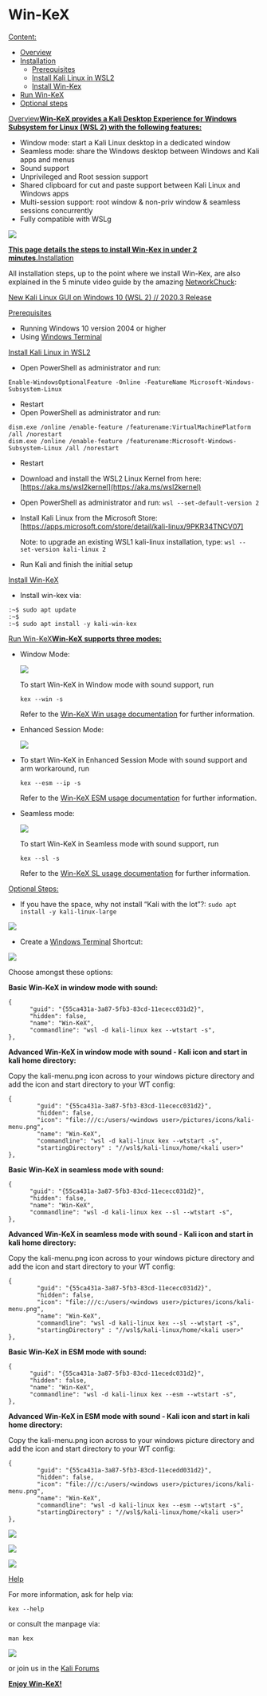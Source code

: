 # Win-KeX

[Content:](broken-reference)

* [Overview](broken-reference)
* [Installation](broken-reference)
  * [Prerequisites](broken-reference)
  * [Install Kali Linux in WSL2](broken-reference)
  * [Install Win-Kex](broken-reference)
* [Run Win-KeX](broken-reference)
* [Optional steps](broken-reference)

[Overview](broken-reference)[**Win-KeX provides a Kali Desktop Experience for Windows Subsystem for Linux (WSL 2) with the following features:**](broken-reference)

* Window mode: start a Kali Linux desktop in a dedicated window
* Seamless mode: share the Windows desktop between Windows and Kali apps and menus
* Sound support
* Unprivileged and Root session support
* Shared clipboard for cut and paste support between Kali Linux and Windows apps
* Multi-session support: root window & non-priv window & seamless sessions concurrently
* Fully compatible with WSLg

[![](<../../../.gitbook/assets/win kex sl.png>)](<../../../.gitbook/assets/win kex sl.png>)

[**This page details the steps to install Win-Kex in under 2 minutes.**](broken-reference)[Installation](broken-reference)

All installation steps, up to the point where we install Win-Kex, are also explained in the 5 minute video guide by the amazing [NetworkChuck](https://twitter.com/NetWorkChuck):

[New Kali Linux GUI on Windows 10 (WSL 2) // 2020.3 Release](https://www.youtube.com/watch?v=dgdOILL1184)

[Prerequisites](broken-reference)

* Running Windows 10 version 2004 or higher
* Using [Windows Terminal](https://www.microsoft.com/en-us/p/windows-terminal/9n0dx20hk701)

[Install Kali Linux in WSL2](broken-reference)

* Open PowerShell as administrator and run:

```
Enable-WindowsOptionalFeature -Online -FeatureName Microsoft-Windows-Subsystem-Linux
```

* Restart
* Open PowerShell as administrator and run:

```
dism.exe /online /enable-feature /featurename:VirtualMachinePlatform /all /norestart
dism.exe /online /enable-feature /featurename:Microsoft-Windows-Subsystem-Linux /all /norestart
```

* Restart
* Download and install the WSL2 Linux Kernel from here: [https://aka.ms/wsl2kernel](https://aka.ms/wsl2kernel)
* Open PowerShell as administrator and run: `wsl --set-default-version 2`
*   Install Kali Linux from the Microsoft Store: \[https://apps.microsoft.com/store/detail/kali-linux/9PKR34TNCV07]

    Note: to upgrade an existing WSL1 kali-linux installation, type: `wsl --set-version kali-linux 2`
* Run Kali and finish the initial setup

[Install Win-KeX](broken-reference)

* Install win-kex via:

```
:~$ sudo apt update
:~$
:~$ sudo apt install -y kali-win-kex
```

[Run Win-KeX](broken-reference)[**Win-KeX supports three modes:**](broken-reference)

*   Window Mode:

    [![](<../../../.gitbook/assets/win kex (1).png>)](<../../../.gitbook/assets/win kex (1).png>)

    To start Win-KeX in Window mode with sound support, run

    `kex --win -s`

    Refer to the [Win-KeX Win usage documentation](broken-reference) for further information.
*   Enhanced Session Mode:

    [![](<../../../.gitbook/assets/win kex 2 (1).png>)](<../../../.gitbook/assets/win kex 2 (1).png>)
*   To start Win-KeX in Enhanced Session Mode with sound support and arm workaround, run

    `kex --esm --ip -s`

    Refer to the [Win-KeX ESM usage documentation](broken-reference) for further information.
*   Seamless mode:

    [![](<../../../.gitbook/assets/win kex sl.png>)](<../../../.gitbook/assets/win kex sl.png>)

    To start Win-KeX in Seamless mode with sound support, run

    `kex --sl -s`

    Refer to the [Win-KeX SL usage documentation](broken-reference) for further information.

[Optional Steps:](broken-reference)

* If you have the space, why not install “Kali with the lot”?: `sudo apt install -y kali-linux-large`

[![](<../../../.gitbook/assets/win kex thelot.png>)](<../../../.gitbook/assets/win kex thelot.png>)

* Create a [Windows Terminal](https://www.microsoft.com/en-us/p/windows-terminal/9n0dx20hk701) Shortcut:

[![](<../../../.gitbook/assets/win kex wt1.png>)](<../../../.gitbook/assets/win kex wt1.png>)

Choose amongst these options:

**Basic Win-KeX in window mode with sound:**

```
{
      "guid": "{55ca431a-3a87-5fb3-83cd-11ececc031d2}",
      "hidden": false,
      "name": "Win-KeX",
      "commandline": "wsl -d kali-linux kex --wtstart -s",
},
```

**Advanced Win-KeX in window mode with sound - Kali icon and start in kali home directory:**

Copy the kali-menu.png icon across to your windows picture directory and add the icon and start directory to your WT config:

```
{
        "guid": "{55ca431a-3a87-5fb3-83cd-11ececc031d2}",
        "hidden": false,
        "icon": "file:///c:/users/<windows user>/pictures/icons/kali-menu.png",
        "name": "Win-KeX",
        "commandline": "wsl -d kali-linux kex --wtstart -s",
        "startingDirectory" : "//wsl$/kali-linux/home/<kali user>"
},
```

**Basic Win-KeX in seamless mode with sound:**

```
{
      "guid": "{55ca431a-3a87-5fb3-83cd-11ececc031d2}",
      "hidden": false,
      "name": "Win-KeX",
      "commandline": "wsl -d kali-linux kex --sl --wtstart -s",
},
```

**Advanced Win-KeX in seamless mode with sound - Kali icon and start in kali home directory:**

Copy the kali-menu.png icon across to your windows picture directory and add the icon and start directory to your WT config:

```
{
        "guid": "{55ca431a-3a87-5fb3-83cd-11ececc031d2}",
        "hidden": false,
        "icon": "file:///c:/users/<windows user>/pictures/icons/kali-menu.png",
        "name": "Win-KeX",
        "commandline": "wsl -d kali-linux kex --sl --wtstart -s",
        "startingDirectory" : "//wsl$/kali-linux/home/<kali user>"
},
```

**Basic Win-KeX in ESM mode with sound:**

```
{
      "guid": "{55ca431a-3a87-5fb3-83cd-11ecedc031d2}",
      "hidden": false,
      "name": "Win-KeX",
      "commandline": "wsl -d kali-linux kex --esm --wtstart -s",
},
```

**Advanced Win-KeX in ESM mode with sound - Kali icon and start in kali home directory:**

Copy the kali-menu.png icon across to your windows picture directory and add the icon and start directory to your WT config:

```
{
        "guid": "{55ca431a-3a87-5fb3-83cd-11ecedd031d2}",
        "hidden": false,
        "icon": "file:///c:/users/<windows user>/pictures/icons/kali-menu.png",
        "name": "Win-KeX",
        "commandline": "wsl -d kali-linux kex --esm --wtstart -s",
        "startingDirectory" : "//wsl$/kali-linux/home/<kali user>"
},
```

[![](<../../../.gitbook/assets/win kex wt1.png>)](<../../../.gitbook/assets/win kex wt1.png>)

[![](<../../../.gitbook/assets/win kex wt2.png>)](<../../../.gitbook/assets/win kex wt2.png>)

[![](<../../../.gitbook/assets/win kex full (1).png>)](<../../../.gitbook/assets/win kex full (1).png>)

[Help](broken-reference)

For more information, ask for help via:

`kex --help`

or consult the manpage via:

`man kex`

[![](../../../.gitbook/assets/manpage.png)](../../../.gitbook/assets/manpage.png)

or join us in the [Kali Forums](https://forums.kali.org/)

[**Enjoy Win-KeX!**](broken-reference)
